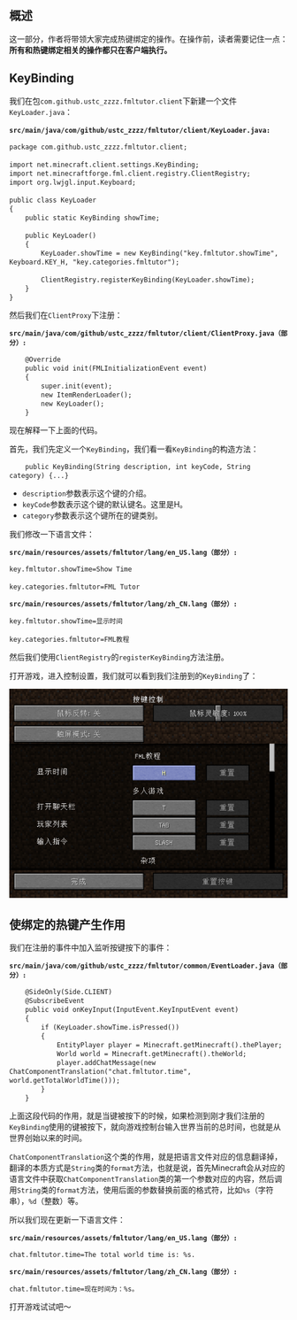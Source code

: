 ## 概述

这一部分，作者将带领大家完成热键绑定的操作。在操作前，读者需要记住一点：**所有和热键绑定相关的操作都只在客户端执行。**

## KeyBinding

我们在包`com.github.ustc_zzzz.fmltutor.client`下新建一个文件`KeyLoader.java`：

**`src/main/java/com/github/ustc_zzzz/fmltutor/client/KeyLoader.java:`**

    package com.github.ustc_zzzz.fmltutor.client;
    
    import net.minecraft.client.settings.KeyBinding;
    import net.minecraftforge.fml.client.registry.ClientRegistry;
    import org.lwjgl.input.Keyboard;
    
    public class KeyLoader
    {
        public static KeyBinding showTime;
    
        public KeyLoader()
        {
            KeyLoader.showTime = new KeyBinding("key.fmltutor.showTime", Keyboard.KEY_H, "key.categories.fmltutor");
    
            ClientRegistry.registerKeyBinding(KeyLoader.showTime);
        }
    }

然后我们在`ClientProxy`下注册：

**`src/main/java/com/github/ustc_zzzz/fmltutor/client/ClientProxy.java（部分）:`**

        @Override
        public void init(FMLInitializationEvent event)
        {
            super.init(event);
            new ItemRenderLoader();
            new KeyLoader();
        }

现在解释一下上面的代码。

首先，我们先定义一个`KeyBinding`，我们看一看`KeyBinding`的构造方法：

        public KeyBinding(String description, int keyCode, String category) {...}

* `description`参数表示这个键的介绍。
* `keyCode`参数表示这个键的默认键名。这里是H。
* `category`参数表示这个键所在的键类别。

我们修改一下语言文件：

**`src/main/resources/assets/fmltutor/lang/en_US.lang（部分）:`**

    key.fmltutor.showTime=Show Time
    
    key.categories.fmltutor=FML Tutor

**`src/main/resources/assets/fmltutor/lang/zh_CN.lang（部分）:`**

    key.fmltutor.showTime=显示时间
    
    key.categories.fmltutor=FML教程

然后我们使用`ClientRegistry`的`registerKeyBinding`方法注册。

打开游戏，进入控制设置，我们就可以看到我们注册到的`KeyBinding`了：

![key_binding](resources/key_binding.png)

## 使绑定的热键产生作用

我们在注册的事件中加入监听按键按下的事件：

**`src/main/java/com/github/ustc_zzzz/fmltutor/common/EventLoader.java（部分）:`**
    
        @SideOnly(Side.CLIENT)
        @SubscribeEvent
        public void onKeyInput(InputEvent.KeyInputEvent event)
        {
            if (KeyLoader.showTime.isPressed())
            {
                EntityPlayer player = Minecraft.getMinecraft().thePlayer;
                World world = Minecraft.getMinecraft().theWorld;
                player.addChatMessage(new ChatComponentTranslation("chat.fmltutor.time", world.getTotalWorldTime()));
            }
        }

上面这段代码的作用，就是当键被按下的时候，如果检测到刚才我们注册的`KeyBinding`使用的键被按下，就向游戏控制台输入世界当前的总时间，也就是从世界创始以来的时间。

`ChatComponentTranslation`这个类的作用，就是把语言文件对应的信息翻译掉，翻译的本质方式是`String`类的`format`方法，也就是说，首先Minecraft会从对应的语言文件中获取`ChatComponentTranslation`类的第一个参数对应的内容，然后调用`String`类的`format`方法，使用后面的参数替换前面的格式符，比如`%s`（字符串），`%d`（整数）等。

所以我们现在更新一下语言文件：

**`src/main/resources/assets/fmltutor/lang/en_US.lang（部分）:`**

    chat.fmltutor.time=The total world time is: %s.

**`src/main/resources/assets/fmltutor/lang/zh_CN.lang（部分）:`**

    chat.fmltutor.time=现在时间为：%s。

打开游戏试试吧～
